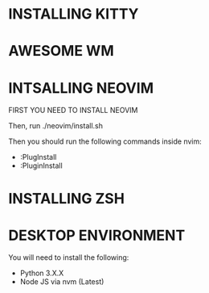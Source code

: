 
# INSTALLING KITTY

# AWESOME WM

# INTSALLING NEOVIM
FIRST YOU NEED TO INSTALL NEOVIM

Then, run ./neovim/install.sh

Then you should run the following commands inside nvim:

- :PlugInstall
- :PluginInstall


# INSTALLING ZSH


# DESKTOP ENVIRONMENT

You will need to install the following:
- Python 3.X.X
- Node JS via nvm (Latest)
